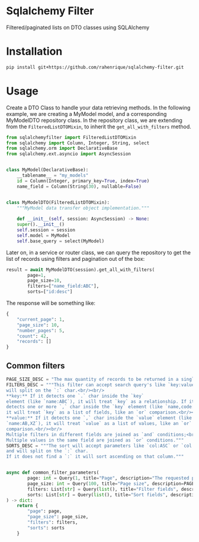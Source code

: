 # Sqlalchemy Filter
Filtered/paginated lists on DTO classes using SQLAlchemy

# Installation
```bash
pip install git+https://github.com/rahenrique/sqlalchemy-filter.git
```

# Usage

Create a DTO Class to handle your data retrieving methods. In the following 
example, we are creating a MyModel model, and a corresponding MyModelDTO 
repository class. In the repository class, we are extending from the 
`FilteredListDTOMixin`, to inherit the `get_all_with_filters` method.

```python
from sqlalchemyfilter import FilteredListDTOMixin
from sqlalchemy import Column, Integer, String, select
from sqlalchemy.orm import DeclarativeBase
from sqlalchemy.ext.asyncio import AsyncSession


class MyModel(DeclarativeBase):
    __tablename__ = "my_models"
    id = Column(Integer, primary_key=True, index=True)
    name_field = Column(String(30), nullable=False)


class MyModelDTO(FilteredListDTOMixin):
    """MyModel data transfer object implementation."""
    
    def __init__(self, session: AsyncSession) -> None:
    super().__init__()
    self.session = session
    self.model = MyModel
    self.base_query = select(MyModel)
```

Later on, in a service or router class, we can query the repository to get the 
list of records using filters and pagination out of the box:
```python
result = await MyModelDTO(session).get_all_with_filters(
        page=1,
        page_size=10,
        filters=["name_field:ABC"],
        sorts=["id:desc"]
```

The response will be something like:
```python
{
    "current_page": 1,
    "page_size": 10,
    "number_pages": 5,
    "count": 42,
    "records": []
}
```

## Common filters

```python
PAGE_SIZE_DESC = "The max quantity of records to be returned in a single page"
FILTERS_DESC = """This filter can accept search query's like `key:value` and 
will split on the `:` char.<br/><br/>
**key:** If it detects one `.` char inside the `key` 
element (like `name:ABC`), it will treat `key` as a relationship. If it 
detects one or more `,` char inside the `key` element (like `name,code:abc`), 
it will treat `key` as a list of fields, like an `or` comparison.<br/><br/>
**value:** If it detects one `,` char inside the `value` element (like 
`name:AB,XZ`), it will treat `value` as a list of values, like an `or` 
comparison.<br/><br/>
Multiple filters in different fields are joined as `and` conditions;<br>
Multiple values in the same field are joined as `or` conditions."""
SORTS_DESC = """The sort will accept parameters like `col:ASC` or `col:DESC` 
and will split on the `:` char. 
If it does not find a `:` it will sort ascending on that column."""


async def common_filter_parameters(
        page: int = Query(1, title="Page", description="The requested page"), # NOQA
        page_size: int = Query(100, title="Page size", description=PAGE_SIZE_DESC), # NOQA
        filters: List[str] = Query(list(), title="Filter fields", description=FILTERS_DESC), # NOQA
        sorts: List[str] = Query(list(), title="Sort fields", description=SORTS_DESC) # NOQA
) -> dict:
    return {
        "page": page,
        "page_size": page_size,
        "filters": filters,
        "sorts": sorts
    }
```
